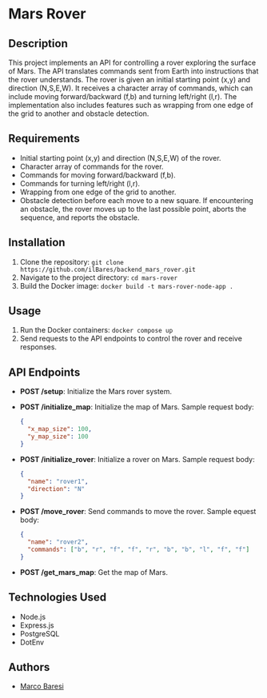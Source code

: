 # Mars Rover

## Description
This project implements an API for controlling a rover exploring the surface of Mars. The API translates commands sent from Earth into instructions that the rover understands. The rover is given an initial starting point (x,y) and direction (N,S,E,W). It receives a character array of commands, which can include moving forward/backward (f,b) and turning left/right (l,r). The implementation also includes features such as wrapping from one edge of the grid to another and obstacle detection.

## Requirements
- Initial starting point (x,y) and direction (N,S,E,W) of the rover.
- Character array of commands for the rover.
- Commands for moving forward/backward (f,b).
- Commands for turning left/right (l,r).
- Wrapping from one edge of the grid to another.
- Obstacle detection before each move to a new square. If encountering an obstacle, the rover moves up to the last possible point, aborts the sequence, and reports the obstacle.

## Installation
1. Clone the repository: `git clone https://github.com/ilBares/backend_mars_rover.git`
2. Navigate to the project directory: `cd mars-rover`
3. Build the Docker image: `docker build -t mars-rover-node-app .`

## Usage
1. Run the Docker containers: `docker compose up`
2. Send requests to the API endpoints to control the rover and receive responses.

## API Endpoints
- **POST /setup**: Initialize the Mars rover system.

- **POST /initialize_map**: Initialize the map of Mars.
  Sample request body:
  ```json
  {
    "x_map_size": 100,
    "y_map_size": 100
  }
  ```

- **POST /initialize_rover**: Initialize a rover on Mars.
  Sample request body:
  ```json
  {
    "name": "rover1",
    "direction": "N"
  }
  ```

- **POST /move_rover**: Send commands to move the rover.
  Sample equest body:
  ```json
  {
    "name": "rover2",
    "commands": ["b", "r", "f", "f", "r", "b", "b", "l", "f", "f"]
  }
  ```
  
- **POST /get_mars_map**: Get the map of Mars.


## Technologies Used
- Node.js
- Express.js
- PostgreSQL
- DotEnv

## Authors
- [Marco Baresi](https://github.com/ilBares)
